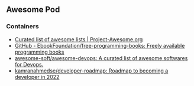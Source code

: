 ## Awesome Pod

### Containers

* [Curated list of awesome lists | Project-Awesome.org](https://project-awesome.org/)
* [GitHub - EbookFoundation/free-programming-books: Freely available programming books](https://github.sre.pub/EbookFoundation/free-programming-books)
* [awesome-soft/awesome-devops: A curated list of awesome softwares for Devops.](https://github.com/awesome-soft/awesome-devops)
* [kamranahmedse/developer-roadmap: Roadmap to becoming a developer in 2022](https://github.com/kamranahmedse/developer-roadmap)